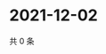 # 2021-12-02

共 0 条

<!-- BEGIN WEIBO -->
<!-- 最后更新时间 Thu Dec 02 2021 00:13:14 GMT+0800 (China Standard Time) -->

<!-- END WEIBO -->
